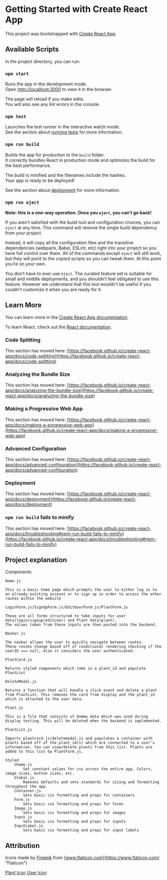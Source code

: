 # Getting Started with Create React App

This project was bootstrapped with [Create React App](https://github.com/facebook/create-react-app).

## Available Scripts

In the project directory, you can run:

### `npm start`

Runs the app in the development mode.\
Open [http://localhost:3000](http://localhost:3000) to view it in the browser.

The page will reload if you make edits.\
You will also see any lint errors in the console.

### `npm test`

Launches the test runner in the interactive watch mode.\
See the section about [running tests](https://facebook.github.io/create-react-app/docs/running-tests) for more information.

### `npm run build`

Builds the app for production to the `build` folder.\
It correctly bundles React in production mode and optimizes the build for the best performance.

The build is minified and the filenames include the hashes.\
Your app is ready to be deployed!

See the section about [deployment](https://facebook.github.io/create-react-app/docs/deployment) for more information.

### `npm run eject`

**Note: this is a one-way operation. Once you `eject`, you can’t go back!**

If you aren’t satisfied with the build tool and configuration choices, you can `eject` at any time. This command will remove the single build dependency from your project.

Instead, it will copy all the configuration files and the transitive dependencies (webpack, Babel, ESLint, etc) right into your project so you have full control over them. All of the commands except `eject` will still work, but they will point to the copied scripts so you can tweak them. At this point you’re on your own.

You don’t have to ever use `eject`. The curated feature set is suitable for small and middle deployments, and you shouldn’t feel obligated to use this feature. However we understand that this tool wouldn’t be useful if you couldn’t customize it when you are ready for it.

## Learn More

You can learn more in the [Create React App documentation](https://facebook.github.io/create-react-app/docs/getting-started).

To learn React, check out the [React documentation](https://reactjs.org/).

### Code Splitting

This section has moved here: [https://facebook.github.io/create-react-app/docs/code-splitting](https://facebook.github.io/create-react-app/docs/code-splitting)

### Analyzing the Bundle Size

This section has moved here: [https://facebook.github.io/create-react-app/docs/analyzing-the-bundle-size](https://facebook.github.io/create-react-app/docs/analyzing-the-bundle-size)

### Making a Progressive Web App

This section has moved here: [https://facebook.github.io/create-react-app/docs/making-a-progressive-web-app](https://facebook.github.io/create-react-app/docs/making-a-progressive-web-app)

### Advanced Configuration

This section has moved here: [https://facebook.github.io/create-react-app/docs/advanced-configuration](https://facebook.github.io/create-react-app/docs/advanced-configuration)

### Deployment

This section has moved here: [https://facebook.github.io/create-react-app/docs/deployment](https://facebook.github.io/create-react-app/docs/deployment)

### `npm run build` fails to minify

This section has moved here: [https://facebook.github.io/create-react-app/docs/troubleshooting#npm-run-build-fails-to-minify](https://facebook.github.io/create-react-app/docs/troubleshooting#npm-run-build-fails-to-minify)

## Project explanation

Components

    Home.js

    This is a basic home page which prompts the user to either log in to an already existing account or to sign up in order to access the other routes within the website

    LoginForm.js/SignUpForm.js/EditUserForm.js/PlantForm.js

    These are all forms structured to take inputs for user data(login/signup/edituser) and Plant data(plant).
    The values taken from these inputs are then posted into the backend.

    Navbar.js

    The navbar allows the user to quickly navigate between routes.
    These routes change based off of conditional rendering checking if the userID === null, else it considers the user authenticated.

    PlantCard.js

    Returns styled components which take in a plant_id and populate PlantList

    DeleteModal.js

    Returns a function that will handle a click event and delete a plant from PlantList. This removes the card from display and the plant_id which is attached to the user data.

    Plant.js

    This is a file that consists of dummy data which was used during display testing. This will be deleted when the backend is implemented.

    PlantList.js

    Imports plantcard.js/deletemodal.js and populates a container with plants based off of the plant_id(s) which are connected to a user's information. You can view/delete plants from this list. Plants are added to this list by PlantForm.js.

    Styled
        theme.js
            Set constant values for css across the entire app. Colors, image sizes, button sizes, etc.
        Global.js
            Removes defaults and sets standards for sizing and formatting throughout the app.
        Container.js
            Sets basic css formatting and props for containers
        Form.js
            Sets basic css formatting and props for forms
        Image.js
            Sets basic css formatting and props for images
        Input.js
            Sets basic css formatting and props for inputs
        InputLabel.js
            Sets basic css formatting and props for input labels

## Attribution

Icons made by [Freepik](https://www.freepik.com "Freepik") from [www.flaticon.com](https://www.flaticon.com/ "Flaticon")

[Plant Icon](https://www.flaticon.com/free-icon/plant_628324)
[User Icon](https://www.flaticon.com/free-icon/user_1946429)
